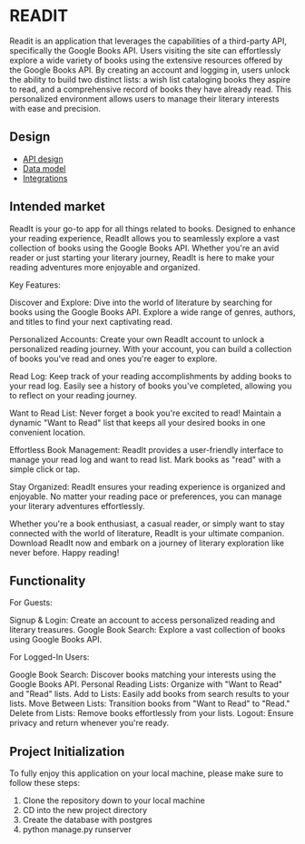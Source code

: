 # READIT

Readit is an application that leverages the capabilities of a third-party API, specifically the Google Books API. Users visiting the site can effortlessly explore a wide variety of books using the extensive resources offered by the Google Books API. By creating an account and logging in, users unlock the ability to build two distinct lists: a wish list cataloging books they aspire to read, and a comprehensive record of books they have already read. This personalized environment allows users to manage their literary interests with ease and precision.

## Design

-   [API design](api-design.md)
-   [Data model](data-model.md)
-   [Integrations](integrations.md)

## Intended market

ReadIt is your go-to app for all things related to books. Designed to enhance your reading experience, ReadIt allows you to seamlessly explore a vast collection of books using the Google Books API. Whether you're an avid reader or just starting your literary journey, ReadIt is here to make your reading adventures more enjoyable and organized.

Key Features:

Discover and Explore: Dive into the world of literature by searching for books using the Google Books API. Explore a wide range of genres, authors, and titles to find your next captivating read.

Personalized Accounts: Create your own ReadIt account to unlock a personalized reading journey. With your account, you can build a collection of books you've read and ones you're eager to explore.

Read Log: Keep track of your reading accomplishments by adding books to your read log. Easily see a history of books you've completed, allowing you to reflect on your reading journey.

Want to Read List: Never forget a book you're excited to read! Maintain a dynamic "Want to Read" list that keeps all your desired books in one convenient location.

Effortless Book Management: ReadIt provides a user-friendly interface to manage your read log and want to read list. Mark books as "read" with a simple click or tap.

Stay Organized: ReadIt ensures your reading experience is organized and enjoyable. No matter your reading pace or preferences, you can manage your literary adventures effortlessly.

Whether you're a book enthusiast, a casual reader, or simply want to stay connected with the world of literature, ReadIt is your ultimate companion. Download ReadIt now and embark on a journey of literary exploration like never before. Happy reading!

## Functionality

For Guests:

Signup & Login: Create an account to access personalized reading and literary treasures.
Google Book Search: Explore a vast collection of books using Google Books API.

For Logged-In Users:

Google Book Search: Discover books matching your interests using the Google Books API.
Personal Reading Lists: Organize with "Want to Read" and "Read" lists.
Add to Lists: Easily add books from search results to your lists.
Move Between Lists: Transition books from "Want to Read" to "Read."
Delete from Lists: Remove books effortlessly from your lists.
Logout: Ensure privacy and return whenever you're ready.

## Project Initialization

To fully enjoy this application on your local machine, please make sure to follow these steps:

1. Clone the repository down to your local machine
2. CD into the new project directory
3. Create the database with postgres
4. python manage.py runserver

